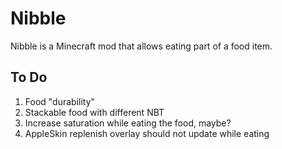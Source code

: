 # Nibble
Nibble is a Minecraft mod that allows eating part of a food item.

## To Do
1. Food "durability"
2. Stackable food with different NBT
3. Increase saturation while eating the food, maybe?
4. AppleSkin replenish overlay should not update while eating
